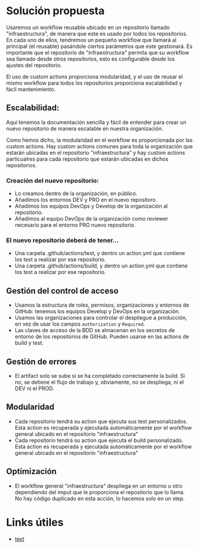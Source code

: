# Solución propuesta

Usaremos un workflow reusable ubicado en un repositorio llamado "infraestructura", de manera que este es usado por todos los repositorios. En cada uno de ellos, tendremos un pequeño workflow que llamará al principal (el reusable) pasándole ciertos parámetros que este gestionará. Es importante que el repositorio de "infraestructura" permita que su workflow sea llamado desde otros repositorios, esto es configurable desde los ajustes del repositorio.

El uso de custom actions proporciona modularidad, y el uso de reusar el mismo workflow para todos los repositorios proporciona escalabilidad y fácil mantenimiento.

## Escalabilidad:

Aquí tenemos la documentación sencilla y fácil de entender para crear un nuevo repositorio de manera escalable en nuestra organización.

Como hemos dicho, la modularidad en el workflow es proporcionada por las custom actions. Hay custom actions comunes para toda la organización que estarán ubicadas en el repositorio "infraestructura" y hay custom actions particualres para cada repositorio que estarán ubicadas en dichos repositorios.

### Creación del nuevo repositorio:

- Lo creamos dentro de la organización, en público.
- Añadimos los entornos DEV y PRO en el nuevo repositoro.
- Añadimos los equipos DevOps y Develop de la organización al repositorio.
- Añadimos al equipo DevOps de la organización como reviewer necesario para el entorno PRO nuevo repositorio.

### El nuevo repositorio deberá de tener...

- Una carpeta .github/actions/test, y dentro un action.yml que contiene los test a realizar por ese repositorio.
- Una carpeta .github/actions/build, y dentro un action.yml que contiene los test a realizar por ese repositorio.

## Gestión del control de acceso

- Usamos la estructura de roles, permisos, organizaciones y entornos de GitHub: tenemos los equipos Develop y DevOps en la organización.
- Usamos las organizaciones para controlar el despliegue a producción, en vez de usar los campos `authorization` y `Required`.
- Las claves de acceso de la BDD se almacenan en los secretos de entorno de los repositorios de GitHub. Pueden usarse en las actions de build y test.

## Gestión de errores

- El artifact solo se sube si se ha completado correctamente la build. Si no, se detiene el flujo de trabajo y, obviamente, no se despliega, ni el DEV ni el PROD. 

## Modularidad

- Cada repositorio tendrá su action que ejecuta sus test personalizados. Esta action es recuperada y ejecutada automáticamente por el workflow general ubicado en el repositorio "infraestructura"
- Cada repositorio tendrá su action que ejecuta el build personalizado. Esta action es recuperada y ejecutada automáticamente por el workflow general ubicado en el repositorio "infraestructura"

## Optimización

- El workflow general "infraestructura" despliega en un entorno u otro dependiendo del imput que le proporciona el repositorio que lo llama. No hay código duplicado en esta acción, lo hacemos solo en un step.

# Links útiles

- [text](https://docs.github.com/es/actions/sharing-automations/reusing-workflows)